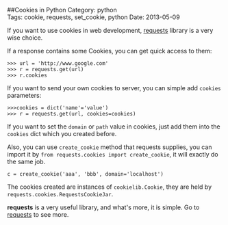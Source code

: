 ##Cookies in Python
Category: python  
Tags: cookie, requests, set_cookie, python
Date: 2013-05-09


If you want to use cookies in web development, [requests][requests] library is a very wise choice.


If a response contains some Cookies, you can get quick access to them:

	>>> url = 'http://www.google.com'
	>>> r = requests.get(url)
	>>> r.cookies
	
If you want to send your own cookies to server, you can simple add `cookies` parameters:
	
	>>>cookies = dict('name'='value')
	>>> r = requests.get(url, cookies=cookies)

If you want to set the `domain` or `path` value in cookies, just add them into the `cookies` dict which you created before.

Also, you can use `create_cookie` method that requests supplies, you can import it by `from requests.cookies import create_cookie`, it will exactly do the same job.

	c = create_cookie('aaa', 'bbb', domain='localhost')

The cookies created are instances of `cookielib.Cookie`, they are held by `requests.cookies.RequestsCookieJar`.

**requests** is a very useful library, and what's more, it is simple. Go to [requests][requests] to see more.


[requests]: http://docs.python-requests.org/en/latest/